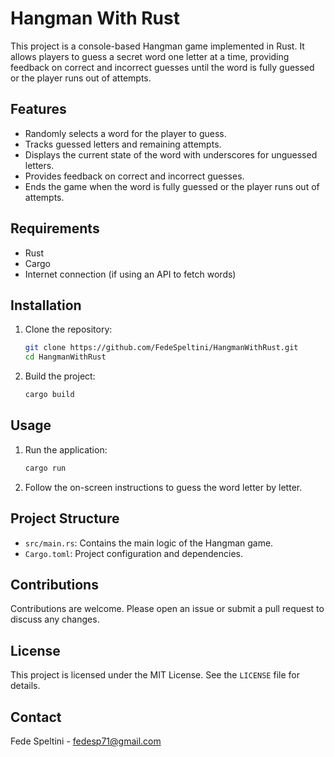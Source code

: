
# Hangman With Rust

This project is a console-based Hangman game implemented in Rust. It allows players to guess a secret word one letter at a time, providing feedback on correct and incorrect guesses until the word is fully guessed or the player runs out of attempts.

## Features

- Randomly selects a word for the player to guess.
- Tracks guessed letters and remaining attempts.
- Displays the current state of the word with underscores for unguessed letters.
- Provides feedback on correct and incorrect guesses.
- Ends the game when the word is fully guessed or the player runs out of attempts.

## Requirements

- Rust
- Cargo
- Internet connection (if using an API to fetch words)

## Installation

1. Clone the repository:
   ```sh
   git clone https://github.com/FedeSpeltini/HangmanWithRust.git
   cd HangmanWithRust
   ```

2. Build the project:
   ```sh
   cargo build
   ```

## Usage

1. Run the application:
   ```sh
   cargo run
   ```

2. Follow the on-screen instructions to guess the word letter by letter.

## Project Structure

- `src/main.rs`: Contains the main logic of the Hangman game.
- `Cargo.toml`: Project configuration and dependencies.

## Contributions

Contributions are welcome. Please open an issue or submit a pull request to discuss any changes.

## License

This project is licensed under the MIT License. See the `LICENSE` file for details.

## Contact

Fede Speltini - fedesp71@gmail.com
